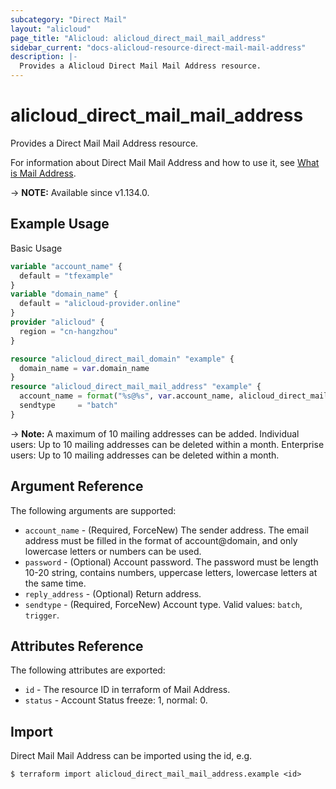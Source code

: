 ```yaml
---
subcategory: "Direct Mail"
layout: "alicloud"
page_title: "Alicloud: alicloud_direct_mail_mail_address"
sidebar_current: "docs-alicloud-resource-direct-mail-mail-address"
description: |-
  Provides a Alicloud Direct Mail Mail Address resource.
---
```


# alicloud_direct_mail_mail_address

Provides a Direct Mail Mail Address resource.

For information about Direct Mail Mail Address and how to use it, see [What is Mail Address](https://www.alibabacloud.com/help/en/directmail/latest/set-up-sender-addresses).

-> **NOTE:** Available since v1.134.0.

## Example Usage

Basic Usage

```terraform
variable "account_name" {
  default = "tfexample"
}
variable "domain_name" {
  default = "alicloud-provider.online"
}
provider "alicloud" {
  region = "cn-hangzhou"
}

resource "alicloud_direct_mail_domain" "example" {
  domain_name = var.domain_name
}
resource "alicloud_direct_mail_mail_address" "example" {
  account_name = format("%s@%s", var.account_name, alicloud_direct_mail_domain.example.domain_name)
  sendtype     = "batch"
}
```

-> **Note:**
A maximum of 10 mailing addresses can be added.
Individual users: Up to 10 mailing addresses can be deleted within a month.
Enterprise users: Up to 10 mailing addresses can be deleted within a month.

## Argument Reference

The following arguments are supported:

* `account_name` - (Required, ForceNew) The sender address. The email address must be filled in the format of account@domain, and only lowercase letters or numbers can be used.
* `password` - (Optional) Account password. The password must be length 10-20 string, contains numbers, uppercase letters, lowercase letters at the same time.
* `reply_address` - (Optional) Return address.
* `sendtype` - (Required, ForceNew) Account type. Valid values: `batch`, `trigger`.

## Attributes Reference

The following attributes are exported:

* `id` - The resource ID in terraform of Mail Address.
* `status` - Account Status freeze: 1, normal: 0.

## Import

Direct Mail Mail Address can be imported using the id, e.g.

```shell
$ terraform import alicloud_direct_mail_mail_address.example <id>
```
